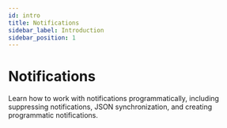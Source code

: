 ```yaml
---
id: intro
title: Notifications
sidebar_label: Introduction
sidebar_position: 1
---
```


# Notifications

Learn how to work with notifications programmatically, including suppressing notifications, JSON synchronization, and creating programmatic notifications.